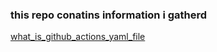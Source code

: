### this repo conatins information i gatherd
[what_is_github_actions_yaml_file](https://its-me-abi.github.io/test/what_is_github_actions_yaml_file)
